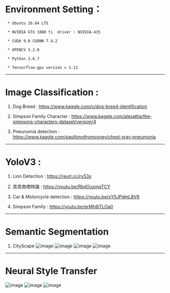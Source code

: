 # Environment Setting： 
         
     * Ubuntu 16.04 LTS   
         
     * NVIDIA GTX 1080 ti  driver : NVIDIA-415  
         
     * CUDA 9.0 CUDNN 7.4.2   
         
     * OPENCV 3.2.0
         
     * Python 3.6.7
         
     * Tensorflow-gpu version = 1.12
         
----------------------------------------------------------------------------------------------------------------------

# Image Classification :  

   1. Dog Breed : https://www.kaggle.com/c/dog-breed-identification    
   
   2. Simpson Family Character : https://www.kaggle.com/alexattia/the-simpsons-characters-dataset/version/4
   
   3. Pneunomia detection : https://www.kaggle.com/paultimothymooney/chest-xray-pneumonia
   
   
  
-----------------------------------------------------------------------------------------------------------------------

# YoloV3 :

   1. Lion Detection : https://reurl.cc/rv53x
   
   2. 乖乖商標辨識 : https://youtu.be/RbdOuxmqTCY
   
   3. Car & Motorcycle detection : https://youtu.be/xY5JPdmL8V8
   
   4. Simpson Family : https://youtu.be/erMh8iTLOa0
   
-----------------------------------------------------------------------------------------------------------------------

# Semantic Segmentation
  
  1. CityScape
  ![image](https://github.com/page45678/Deep_Learning_ComputerVision/blob/master/semantic%20Segmentation/CityScape/Image/5.png)
  ![image](https://github.com/page45678/Deep_Learning_ComputerVision/blob/master/semantic%20Segmentation/CityScape/Image/5prediction_960x540.jpg)
  ![image](https://github.com/page45678/Deep_Learning_ComputerVision/blob/master/semantic%20Segmentation/CityScape/Image/4.png)
  ![image](https://github.com/page45678/Deep_Learning_ComputerVision/blob/master/semantic%20Segmentation/CityScape/Image/4prediction_960x540.jpg)
  

------------------------------------------------------------------------------------------------------------------------

# Neural Style Transfer
![image](https://github.com/page45678/Deep_Learning_ComputerVision/blob/master/NeuralStyleTransfer/Image/1.jpg)
![image](https://github.com/page45678/Deep_Learning_ComputerVision/blob/master/NeuralStyleTransfer/Image/2.jpg)
![image](https://github.com/page45678/Deep_Learning_ComputerVision/blob/master/NeuralStyleTransfer/Image/3.jpg)

